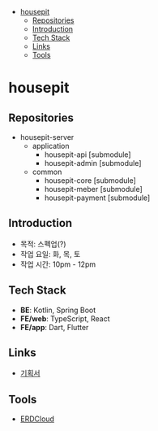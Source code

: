 - [housepit](#housepit)
  - [Repositories](#repositories)
  - [Introduction](#introduction)
  - [Tech Stack](#tech-stack)
  - [Links](#links)
  - [Tools](#tools)

# housepit

## Repositories

- housepit-server
  - application
    - housepit-api [submodule]
    - housepit-admin [submodule]
  - common
    - housepit-core [submodule]
    - housepit-meber [submodule]
    - housepit-payment [submodule]

## Introduction

- 목적: 스펙업(?)
- 작업 요일: 화, 목, 토
- 작업 시간: 10pm - 12pm

## Tech Stack

- **BE**: Kotlin, Spring Boot
- **FE/web**: TypeScript, React
- **FE/app**: Dart, Flutter

## Links

- [기획서](./docs/%EA%B8%B0%ED%9A%8D%EC%84%9C.md)

## Tools

- [ERDCloud](https://www.erdcloud.com/)
